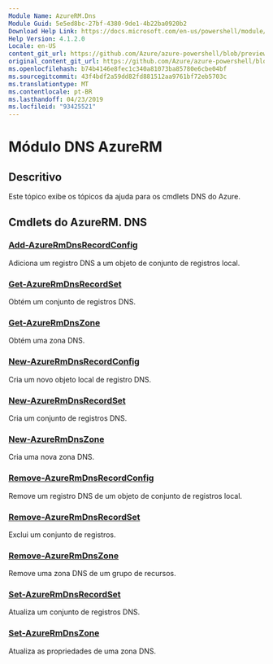 ```yaml
---
Module Name: AzureRM.Dns
Module Guid: 5e5ed8bc-27bf-4380-9de1-4b22ba0920b2
Download Help Link: https://docs.microsoft.com/en-us/powershell/module/azurerm.dns
Help Version: 4.1.2.0
Locale: en-US
content_git_url: https://github.com/Azure/azure-powershell/blob/preview/src/ResourceManager/Dns/Commands.Dns/help/AzureRM.DNS.md
original_content_git_url: https://github.com/Azure/azure-powershell/blob/preview/src/ResourceManager/Dns/Commands.Dns/help/AzureRM.DNS.md
ms.openlocfilehash: b74b4146e8fec1c340a81073ba85780e6cbe04bf
ms.sourcegitcommit: 43f4bdf2a59dd82fd881512aa9761bf72eb5703c
ms.translationtype: MT
ms.contentlocale: pt-BR
ms.lasthandoff: 04/23/2019
ms.locfileid: "93425521"
---
```

# Módulo DNS AzureRM
## Descritivo
Este tópico exibe os tópicos da ajuda para os cmdlets DNS do Azure.

## Cmdlets do AzureRM. DNS
### [Add-AzureRmDnsRecordConfig](Add-AzureRmDnsRecordConfig.md)
Adiciona um registro DNS a um objeto de conjunto de registros local.

### [Get-AzureRmDnsRecordSet](Get-AzureRmDnsRecordSet.md)
Obtém um conjunto de registros DNS.

### [Get-AzureRmDnsZone](Get-AzureRmDnsZone.md)
Obtém uma zona DNS.

### [New-AzureRmDnsRecordConfig](New-AzureRmDnsRecordConfig.md)
Cria um novo objeto local de registro DNS.

### [New-AzureRmDnsRecordSet](New-AzureRmDnsRecordSet.md)
Cria um conjunto de registros DNS.

### [New-AzureRmDnsZone](New-AzureRmDnsZone.md)
Cria uma nova zona DNS.

### [Remove-AzureRmDnsRecordConfig](Remove-AzureRmDnsRecordConfig.md)
Remove um registro DNS de um objeto de conjunto de registros local.

### [Remove-AzureRmDnsRecordSet](Remove-AzureRmDnsRecordSet.md)
Exclui um conjunto de registros.

### [Remove-AzureRmDnsZone](Remove-AzureRmDnsZone.md)
Remove uma zona DNS de um grupo de recursos.

### [Set-AzureRmDnsRecordSet](Set-AzureRmDnsRecordSet.md)
Atualiza um conjunto de registros DNS.

### [Set-AzureRmDnsZone](Set-AzureRmDnsZone.md)
Atualiza as propriedades de uma zona DNS.

